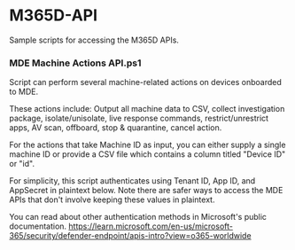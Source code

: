 # M365D-API
Sample scripts for accessing the M365D APIs.

### MDE Machine Actions API.ps1
Script can perform several machine-related actions on devices onboarded to MDE.

These actions include: Output all machine data to CSV, collect investigation package, isolate/unisolate, live response commands, restrict/unrestrict apps, AV scan, offboard, stop & quarantine, cancel action.

For the actions that take Machine ID as input, you can either supply a single machine ID or provide a CSV file which contains a column titled "Device ID" or "id".

For simplicity, this script authenticates using Tenant ID, App ID, and AppSecret in plaintext below. Note there are safer ways to access the MDE APIs that don't involve keeping these values in plaintext.

You can read about other authentication methods in Microsoft's public documentation. https://learn.microsoft.com/en-us/microsoft-365/security/defender-endpoint/apis-intro?view=o365-worldwide
